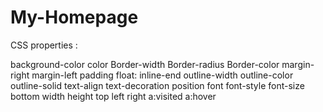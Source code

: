 # My-Homepage
CSS properties :

background-color 
color
Border-width
Border-radius 
Border-color
margin-right
margin-left
padding
float: inline-end
outline-width
outline-color
outline-solid
text-align
text-decoration
position
font
font-style
font-size
bottom
width
height
top
left
right
a:visited
a:hover


